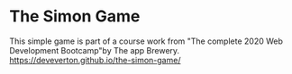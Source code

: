 # The Simon Game
This simple game is part of a course work from "The complete 2020 Web Development Bootcamp"by The app Brewery.
https://deveverton.github.io/the-simon-game/


